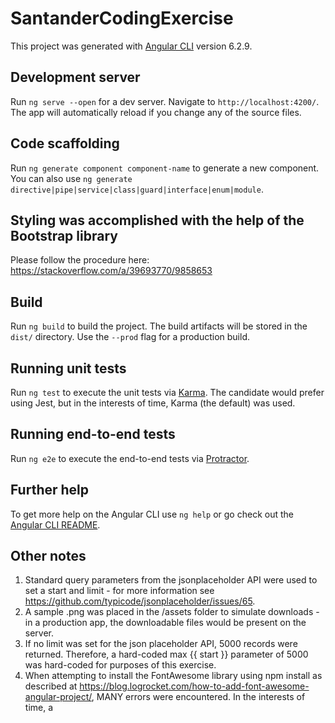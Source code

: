 # SantanderCodingExercise

This project was generated with [Angular CLI](https://github.com/angular/angular-cli) version 6.2.9.

## Development server

Run `ng serve --open` for a dev server. Navigate to `http://localhost:4200/`. The app will automatically reload if you change any of the source files.

## Code scaffolding

Run `ng generate component component-name` to generate a new component. You can also use `ng generate directive|pipe|service|class|guard|interface|enum|module`.

## Styling was accomplished with the help of the Bootstrap library

Please follow the procedure here: https://stackoverflow.com/a/39693770/9858653

## Build

Run `ng build` to build the project. The build artifacts will be stored in the `dist/` directory. Use the `--prod` flag for a production build.

## Running unit tests

Run `ng test` to execute the unit tests via [Karma](https://karma-runner.github.io). The candidate would prefer using Jest, but in the interests of time, Karma (the default) was used.

## Running end-to-end tests

Run `ng e2e` to execute the end-to-end tests via [Protractor](http://www.protractortest.org/).

## Further help

To get more help on the Angular CLI use `ng help` or go check out the [Angular CLI README](https://github.com/angular/angular-cli/blob/master/README.md).

## Other notes
1. Standard query parameters from the jsonplaceholder API were used to set a start and limit - for more information see https://github.com/typicode/jsonplaceholder/issues/65.
2. A sample .png was placed in the /assets folder to simulate downloads - in a production app, the downloadable files would be present on the server.
3. If no limit was set for the json placeholder API, 5000 records were returned. Therefore, a hard-coded max {{ start }} parameter of 5000 was hard-coded for purposes of this exercise.
4. When attempting to install the FontAwesome library using npm install as described at https://blog.logrocket.com/how-to-add-font-awesome-angular-project/, MANY errors were encountered. In the interests of time, a <script> tag with a `src` attribute set to the FA CDN - https://use.fontawesome.com/releases/v5.15.4/js/all.js - was used.
5. All Karma unit tests passed.
